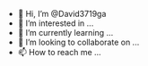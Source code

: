 - 👋 Hi, I’m @David3719ga
- 👀 I’m interested in ...
- 🌱 I’m currently learning ...
- 💞️ I’m looking to collaborate on ...
- 📫 How to reach me ...

<!---
David3719ga/David3719ga is a ✨ special ✨ repository because its `README.md` (this file) appears on your GitHub profile.
You can click the Preview link to take a look at your changes.
--->
